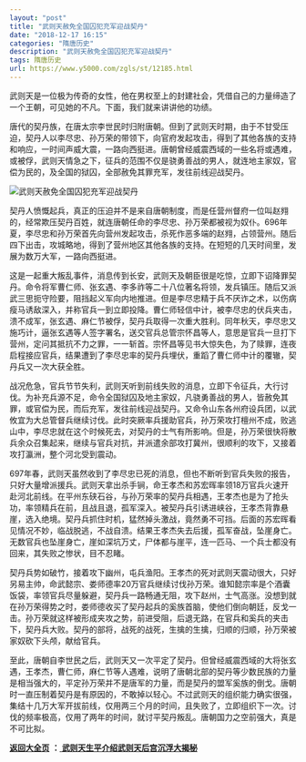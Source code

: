```yaml
---
layout: "post"
title: "武则天赦免全国囚犯充军迎战契丹"
date: "2018-12-17 16:15"
categories: "隋唐历史"
description: "武则天赦免全国囚犯充军迎战契丹"
tags: 隋唐历史
url: https://www.y5000.com/zgls/st/12185.html
---
```






武则天是一位极为传奇的女性，他在男权至上的封建社会，凭借自己的力量缔造了一个王朝，可见她的不凡。下面，我们就来讲讲他的功绩。

唐代的契丹族，在唐太宗李世民时归附唐朝。但到了武则天时期，由于不甘受压迫，契丹人以李尽忠、孙万荣的带领下，向官府发起攻击，得到了其他各族的支持和响应，一时间声威大震，一路向西挺进。唐朝曾经威震西域的一些名将或遇难，或被俘，武则天情急之下，征兵的范围不仅是骁勇善战的男人，就连地主家奴，官偿为民的，及全国的狱囚，全部赦免其罪充军，发往前线迎战契丹。

![武则天赦免全国囚犯充军迎战契丹](/uploads/allimg/170204/6-1F204112410225.JPG)

契丹人愤慨起兵，真正的压迫并不是来自唐朝制度，而是任营州督府一位叫赵翙的，经常欺压契丹百姓，就连唐朝任命的李尽忠、孙万荣都被视为奴仆。696年夏，李尽忠和孙万荣首先向营州发起攻击，杀死作恶多端的赵翙，占领营州。随后四下出击，攻城略地，得到了营州地区其他各族的支持。在短短的几天时间里，发展为数万大军，一路向西挺进。

这是一起重大叛乱事件，消息传到长安，武则天及朝臣很是吃惊，立即下诏降罪契丹。命令将军曹仁师、张玄遇、李多祚等二十八位著名将领，发兵镇压。随后又派武三思扼守险要，阻挡起义军向内地推进。但是李尽忠精于兵不厌诈之术，以伤病瘦马诱敌深入，并称官兵一到立即投降。曹仁师轻信中计，被李尽忠的伏兵夹击，溃不成军，张玄遇、麻仁节被俘，契丹兵取得一次重大胜利。同年秋天，李尽忠又施巧计，逼张玄遇等人签字署名，送交官兵总管宗怀昌等人，意思是官兵一旦打下营州，定问其抵抗不力之罪，一一斩首。宗怀昌等见书大惊失色，为了赎罪，连夜启程接应官兵，结果遭到了李尽忠率的契丹兵埋伏，重蹈了曹仁师中计的覆辙，契丹兵又一次大获全胜。

战况危急，官兵节节失利，武则天听到前线失败的消息，立即下令征兵，大行讨伐。为补充兵源不足，命令全国狱囚及地主家奴，凡骁勇善战的男人，皆赦免其罪，或官偿为民，而后充军，发往前线迎战契丹。又命令山东各州府设兵团，以武攸宜为大总管督兵继续讨伐。此时突厥率兵援助官兵，孙万荣攻打檀州不成，败逃山中，李尽忠就在这个时候死去，对契丹的士气有所影响。但是，孙万荣很快将散兵余众召集起来，继续与官兵对抗，并派遣余部攻打冀州，很顺利的攻下，又接着攻打瀛洲，整个河北受到震动。

697年春，武则天虽然收到了李尽忠已死的消息，但也不断听到官兵失败的报告，只好大量增派援兵。武则天拿出杀手锏，命王孝杰和苏宏晖率领18万官兵火速开赴河北前线。在平州东硖石谷，与孙万荣率的契丹兵相遇，王孝杰也是为了抢头功，率领精兵在前，且战且退，孤军深入。被契丹兵引诱进峡谷，王孝杰背靠悬崖，选入绝境。契丹兵抓住时机，猛然掉头激战，竟然勇不可挡。后面的苏宏晖看见情况不妙，临战脱逃，不战自溃。结果王孝杰失去后援，孤军奋战，坠崖身亡。无数官兵也坠崖身亡，崖如深坑万丈，尸体都与崖平，连一匹马、一个兵士都没有回来，其失败之惨状，目不忍睹。

契丹兵势如破竹，接着攻下幽州，屯兵渔阳。王孝杰的死对武则天震动很大，只好另易主帅，命武懿宗、娄师德率20万官兵继续讨伐孙万荣。谁知懿宗率是个酒囊饭袋，率领官兵尽量躲避，契丹兵一路畅通无阻，攻下赵州，士气高涨。没想到就在孙万荣得势之时，娄师德收买了契丹起兵的奚族首脑，使他们倒向朝廷，反戈一击。孙万荣就这样被形成夹攻之势，前进受阻，后退无路，在官兵和奚兵的夹击下，契丹兵大败。契丹的部将，战死的战死，生擒的生擒，归顺的归顺，孙万荣被家奴砍下头颅，献给官兵。

至此，唐朝自李世民之后，武则天又一次平定了契丹。但曾经威震西域的大将张玄遇，王孝杰，曹仁师，麻仁节等人遇难，说明了唐朝北部的契丹等少数民族的力量是相当强大的，平定孙万荣并不是唐军的力量，而是契丹的盟军奚族的倒戈。唐朝时一直压制着契丹是有原因的，不敢掉以轻心。不过武则天的组织能力确实很强，集结十几万大军开拔前线，仅用两三个月的时间，且失败了，立即组织下一次。讨伐的频率极高，仅用了两年的时间，就讨平契丹叛乱。唐朝国力之空前强大，真是不可比拟。

**[返回大全页](https://www.y5000.com/zgls/st/18071.html)** **：**[
**武则天生平介绍武则天后宫沉浮大揭秘**](https://www.y5000.com/zgls/st/18071.html)

